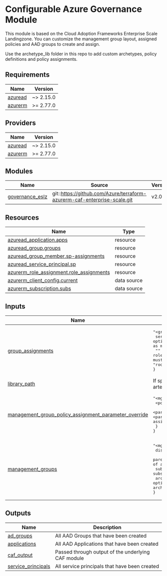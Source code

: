 <!-- BEGIN_TF_DOCS -->
# Configurable Azure Governance Module

This module is based on the Cloud Adoption Frameworks Enterprise Scale Landingzone.
You can customize the management group layout, assigned policies and AAD groups to create and assign.

Use the archetype\_lib folder in this repo to add custom archetypes, policy definitions and policy assignments.

## Requirements

| Name | Version |
|------|---------|
| <a name="requirement_azuread"></a> [azuread](#requirement\_azuread) | ~> 2.15.0 |
| <a name="requirement_azurerm"></a> [azurerm](#requirement\_azurerm) | >= 2.77.0 |

## Providers

| Name | Version |
|------|---------|
| <a name="provider_azuread"></a> [azuread](#provider\_azuread) | ~> 2.15.0 |
| <a name="provider_azurerm"></a> [azurerm](#provider\_azurerm) | >= 2.77.0 |

## Modules

| Name | Source | Version |
|------|--------|---------|
| <a name="module_governance_eslz"></a> [governance\_eslz](#module\_governance\_eslz) | git::https://github.com/Azure/terraform-azurerm-caf-enterprise-scale.git | v2.0.1 |

## Resources

| Name | Type |
|------|------|
| [azuread_application.apps](https://registry.terraform.io/providers/hashicorp/azuread/latest/docs/resources/application) | resource |
| [azuread_group.groups](https://registry.terraform.io/providers/hashicorp/azuread/latest/docs/resources/group) | resource |
| [azuread_group_member.sp-assignments](https://registry.terraform.io/providers/hashicorp/azuread/latest/docs/resources/group_member) | resource |
| [azuread_service_principal.sp](https://registry.terraform.io/providers/hashicorp/azuread/latest/docs/resources/service_principal) | resource |
| [azurerm_role_assignment.role_assignments](https://registry.terraform.io/providers/hashicorp/azurerm/latest/docs/resources/role_assignment) | resource |
| [azurerm_client_config.current](https://registry.terraform.io/providers/hashicorp/azurerm/latest/docs/data-sources/client_config) | data source |
| [azurerm_subscription.subs](https://registry.terraform.io/providers/hashicorp/azurerm/latest/docs/data-sources/subscription) | data source |

## Inputs

| Name | Description | Type | Default | Required |
|------|-------------|------|---------|:--------:|
| <a name="input_group_assignments"></a> [group\_assignments](#input\_group\_assignments) | <pre>"<group_name>" = {<br>  service_principals = optional(list(string))    (list of service principals that should be added as members) <br>  "<role>"           = list(string)              (<role> must be a role_definition_name or role_definition_id from azure, every element must be a scope: "mg:<mg_id>", "sub:<subscription_id>", "root" for Tenant Root Group or a full scope ID)<br>}</pre> | `map(map(list(string)))` | `{}` | no |
| <a name="input_library_path"></a> [library\_path](#input\_library\_path) | If specified, sets the path to a custom library folder for archetype artefacts. | `string` | `""` | no |
| <a name="input_management_group_policy_assignment_parameter_override"></a> [management\_group\_policy\_assignment\_parameter\_override](#input\_management\_group\_policy\_assignment\_parameter\_override) | <pre>"<mg_id>" = {<br>  <policy_assignment> = {<br>    <parameter_name> = any  (<policy_assignment> and <parameter_name> must be the same as in built-in or custom policy assignment definitions)<br>  }<br>}</pre> | `any` | `{}` | no |
| <a name="input_management_groups"></a> [management\_groups](#input\_management\_groups) | <pre>"<mg_id>" = {<br>  display_name                 = string<br>  parent_management_group_id   = optional(string)       (Must be a <mg_id> of another MG)<br>  subscription_ids             = optional(list(string)) (List of subscription IDs that should be moved into that MG)<br>  archetype_id                 = optional(string)       (Name of an archetype as defined by CAF built-in or QBY archetype definitions)<br>}</pre> | <pre>map(object({<br>    display_name               = string<br>    parent_management_group_id = optional(string)<br>    subscription_ids           = optional(list(string))<br>    archetype_id = optional(string)<br>  }))</pre> | `{}` | no |

## Outputs

| Name | Description |
|------|-------------|
| <a name="output_ad_groups"></a> [ad\_groups](#output\_ad\_groups) | All AAD Groups that have been created |
| <a name="output_applications"></a> [applications](#output\_applications) | All AAD Applications that have been created |
| <a name="output_caf_output"></a> [caf\_output](#output\_caf\_output) | Passed through output of the underlying CAF module |
| <a name="output_service_principals"></a> [service\_principals](#output\_service\_principals) | All service principals that have been created |
<!-- END_TF_DOCS -->